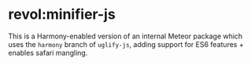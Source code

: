 # revol:minifier-js

This is a Harmony-enabled version of an internal Meteor package which uses the `harmony` branch of `uglify-js`, adding support for ES6 features + enables safari mangling.
